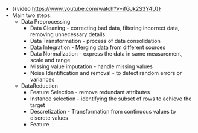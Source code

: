 - {{video https://www.youtube.com/watch?v=ifGJk2S3Y4U}}
- Main two steps:
	- Data Preprocessing
		- Data Cleaning - correcting bad data, filtering incorrect data, removing unnecessary details
		- Data Transformation - process of data consolidation
		- Data Integration - Merging data from different sources
		- Data Normalization - express the data in same measurement, scale and range
		- Missing value imputation - handle missing values
		- Noise Identification and removal - to detect random errors or variances
	- DataReduction
		- Feature Selection - remove redundant attributes
		- Instance selection - identifying the subset of rows to achieve the target
		- Descretization - Transformation from continuous values to discrete values
		- Feature